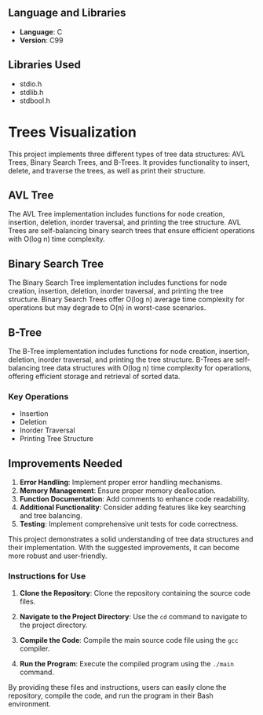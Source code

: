 ## Language and Libraries

- **Language**: C
- **Version**: C99

## Libraries Used

- stdio.h
- stdlib.h
- stdbool.h

# Trees Visualization

This project implements three different types of tree data structures: AVL Trees, Binary Search Trees, and B-Trees. It provides functionality to insert, delete, and traverse the trees, as well as print their structure.

## AVL Tree

The AVL Tree implementation includes functions for node creation, insertion, deletion, inorder traversal, and printing the tree structure. AVL Trees are self-balancing binary search trees that ensure efficient operations with O(log n) time complexity.

## Binary Search Tree

The Binary Search Tree implementation includes functions for node creation, insertion, deletion, inorder traversal, and printing the tree structure. Binary Search Trees offer O(log n) average time complexity for operations but may degrade to O(n) in worst-case scenarios.

## B-Tree

The B-Tree implementation includes functions for node creation, insertion, deletion, inorder traversal, and printing the tree structure. B-Trees are self-balancing tree data structures with O(log n) time complexity for operations, offering efficient storage and retrieval of sorted data.

### Key Operations
- Insertion
- Deletion
- Inorder Traversal
- Printing Tree Structure

## Improvements Needed

1. **Error Handling**: Implement proper error handling mechanisms.
2. **Memory Management**: Ensure proper memory deallocation.
3. **Function Documentation**: Add comments to enhance code readability.
4. **Additional Functionality**: Consider adding features like key searching and tree balancing.
5. **Testing**: Implement comprehensive unit tests for code correctness.

This project demonstrates a solid understanding of tree data structures and their implementation. With the suggested improvements, it can become more robust and user-friendly.

### Instructions for Use
1. **Clone the Repository**: Clone the repository containing the source code files.

2. **Navigate to the Project Directory**: Use the `cd` command to navigate to the project directory.

3. **Compile the Code**: Compile the main source code file using the `gcc` compiler.

4. **Run the Program**: Execute the compiled program using the `./main` command.

By providing these files and instructions, users can easily clone the repository, compile the code, and run the program in their Bash environment.

